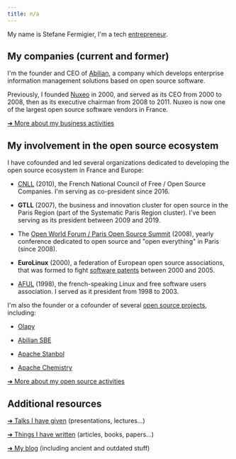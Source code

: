 ```yaml
---
title: n/a
---
```


My name is Stefane Fermigier, I'm a tech [entrepreneur](/business/).

## My companies (current and former)

I'm the founder and CEO of [Abilian](https://abilian.com/), a
company which develops enterprise information management solutions based
on open source software.

Previously, I founded [Nuxeo](http://www.nuxeo.com/) in 2000,
and served as its CEO from 2000 to 2008, then as its executive chairman
from 2008 to 2011. Nuxeo is now one of the largest open source software
vendors in France.

[➜ More about my business activities](/business/)

## My involvement in the open source ecosystem

I have cofounded and led several organizations dedicated to
developing the open source ecosystem in France and Europe:

* [CNLL](https://cnll.fr/) (2010), the French National Council of Free / Open Source Companies. I'm serving as co-president since 2016.

* **GTLL** (2007), the business and innovation cluster for open source in
the Paris Region (part of the Systematic Paris Region cluster). I've
been serving as its president between 2009 and 2019.

* The [Open World Forum / Paris Open Source Summit](http://www.opensourcesummit.paris/) (2008), yearly conference dedicated to open source and "open everything" in
Paris (since 2008).

* **EuroLinux** (2000), a federation of European open source associations, that was formed to fight [software patents](/blog/tag/Brevets/) between 2000 and 2005.

* [AFUL](http://www.aful.org/) (1998), the french-speaking Linux and
free software users association. I served as it president from 1998 to 2003.


I'm also the founder or a cofounder of several [open source projects](/open-source/), including:

* [Olapy](https://github.com/abilian/olapy)

* [Abilian SBE](https://github.com/abilian/abilian-sbe)

* [Apache Stanbol](http://stanbol.apache.org/)

* [Apache Chemistry](http://chemistry.apache.org/)

[➜ More about my open source activities](/open-source/)

## Additional resources

[➜ Talks I have given](/presentations/) (presentations, lectures...)

[➜ Things I have written](/writing/) (articles, books, papers...)

[➜ My blog](/blog/) (including ancient and outdated stuff)
